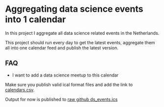 # Aggregating data science events into 1 calendar

In this project I aggregate all data science related events in the Netherlands.

This project should run every day to get the latest events, aggregate them all into one calendar feed and publish the latest version.

## FAQ
- I want to add a data science meetup to this calendar

Make sure you publish valid ical format files and add the link to [calendars.csv](calendars.csv).

Output for now is published to [raw github ds_events.ics](https://raw.githubusercontent.com/RMHogervorst/ds_calendar/main/ds_events.ics)
